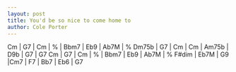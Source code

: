 ```yaml
---
layout: post
title: You'd be so nice to come home to
author: Cole Porter
---
```


<canvas class="chords">Cm | G7 | Cm | % | Bbm7 | Eb9 | Ab7M | %
Dm75b | G7 | Cm | Cm | Am75b | D9b | G7 | G7
Cm | G7 | Cm | % | Bbm7 | Eb9 | Ab7M | %
F#dim | Eb7M | G9 |Cm7 | F7 | Bb7 | Eb6 | G7</canvas>





